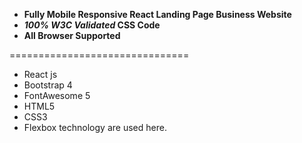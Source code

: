  - **Fully Mobile Responsive React Landing Page Business Website**
 - **_100% W3C Validated_ CSS Code**
 - **All Browser Supported**
 
===============================

- React js
- Bootstrap 4
- FontAwesome 5
- HTML5
- CSS3
- Flexbox technology are used here.